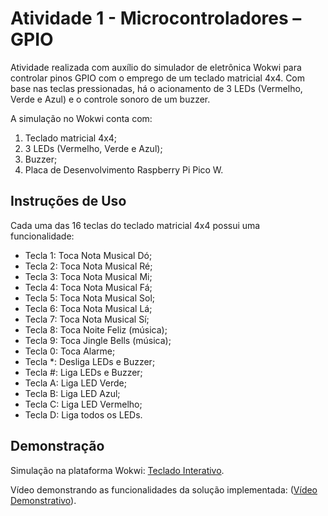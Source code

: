 # Atividade 1 - Microcontroladores – GPIO

Atividade realizada com auxílio do simulador de eletrônica Wokwi para controlar pinos GPIO com o emprego de um teclado matricial 4x4. Com base nas teclas pressionadas, há o acionamento de 3 LEDs (Vermelho, Verde e Azul) e o controle sonoro de um buzzer.

A simulação no Wokwi conta com:

1) Teclado matricial 4x4;
2) 3 LEDs (Vermelho, Verde e Azul);
3) Buzzer;
4) Placa de Desenvolvimento Raspberry Pi Pico W.

## Instruções de Uso

Cada uma das 16 teclas do teclado matricial 4x4 possui uma funcionalidade:

- Tecla 1: Toca Nota Musical Dó;
- Tecla 2: Toca Nota Musical Ré;
- Tecla 3: Toca Nota Musical Mi;
- Tecla 4: Toca Nota Musical Fá;
- Tecla 5: Toca Nota Musical Sol;
- Tecla 6: Toca Nota Musical Lá;
- Tecla 7: Toca Nota Musical Sí;
- Tecla 8: Toca Noite Feliz (música);
- Tecla 9: Toca Jingle Bells (música);
- Tecla 0: Toca Alarme;
- Tecla *: Desliga LEDs e Buzzer;
- Tecla #: Liga LEDs e Buzzer;
- Tecla A: Liga LED Verde;
- Tecla B: Liga LED Azul;
- Tecla C: Liga LED Vermelho;
- Tecla D: Liga todos os LEDs.

## Demonstração

Simulação na plataforma Wokwi: [Teclado Interativo](https://wokwi.com/projects/420064079477160961).

Vídeo demonstrando as funcionalidades da solução implementada: ([Vídeo Demonstrativo](https://youtu.be/MlUabo6LZWA)).
